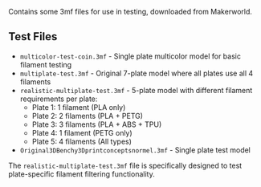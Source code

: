 Contains some 3mf files for use in testing, downloaded from Makerworld.

## Test Files

- `multicolor-test-coin.3mf` - Single plate multicolor model for basic filament testing
- `multiplate-test.3mf` - Original 7-plate model where all plates use all 4 filaments
- `realistic-multiplate-test.3mf` - 5-plate model with different filament requirements per plate:
  - Plate 1: 1 filament (PLA only)
  - Plate 2: 2 filaments (PLA + PETG)
  - Plate 3: 3 filaments (PLA + ABS + TPU)
  - Plate 4: 1 filament (PETG only)
  - Plate 5: 4 filaments (All types)
- `Original3DBenchy3Dprintconceptsnormel.3mf` - Single plate test model

The `realistic-multiplate-test.3mf` file is specifically designed to test plate-specific filament filtering functionality.
